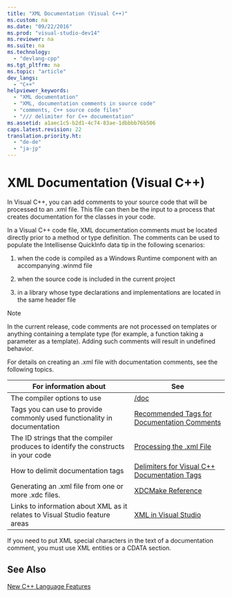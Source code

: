 ```yaml
---
title: "XML Documentation (Visual C++)"
ms.custom: na
ms.date: "09/22/2016"
ms.prod: "visual-studio-dev14"
ms.reviewer: na
ms.suite: na
ms.technology: 
  - "devlang-cpp"
ms.tgt_pltfrm: na
ms.topic: "article"
dev_langs: 
  - "C++"
helpviewer_keywords: 
  - "XML documentation"
  - "XML, documentation comments in source code"
  - "comments, C++ source code files"
  - "/// delimiter for C++ documentation"
ms.assetid: a1aec1c5-b2d1-4c74-83ae-1dbbbb76b506
caps.latest.revision: 22
translation.priority.ht: 
  - "de-de"
  - "ja-jp"
---
```

# XML Documentation (Visual C++)
In Visual C++, you can add comments to your source code that will be processed to an .xml file. This file can then be the input to a process that creates documentation for the classes in your code.  
  
 In a Visual C++ code file, XML documentation comments must be located directly prior to a method or type definition. The comments can be used to populate the Intellisense QuickInfo data tip in the following scenarios:  
  
1.  when the code is compiled as a Windows Runtime component with an accompanying .winmd file  
  
2.  when the source code is included in the current project  
  
3.  in a library whose type declarations and implementations are located in the same header file  
  
> [!NOTE]
>  In the current release, code comments are not processed on templates or anything containing a template type (for example, a function taking a parameter as a template). Adding such comments will result in undefined behavior.  
  
 For details on creating an .xml file with documentation comments, see the following topics.  
  
|For information about|See|  
|---------------------------|---------|  
|The compiler options to use|[/doc](../VS_csharp/-doc--process-documentation-comments---c-c---.md)|  
|Tags you can use to provide commonly used functionality in documentation|[Recommended Tags for Documentation Comments](../VS_csharp/recommended-tags-for-documentation-comments--visual-c---.md)|  
|The ID strings that the compiler produces to identify the constructs in your code|[Processing the .xml File](../VS_csharp/.xml-file-processing.md)|  
|How to delimit documentation tags|[Delimiters for Visual C++ Documentation Tags](../VS_csharp/delimiters-for-visual-c---documentation-tags.md)|  
|Generating an .xml file from one or more .xdc files.|[XDCMake Reference](../VS_csharp/xdcmake-reference.md)|  
|Links to information about XML as it relates to Visual Studio feature areas|[XML in Visual Studio](../VS_csharp/xml-tools-in-visual-studio.md)|  
  
 If you need to put XML special characters in the text of a documentation comment, you must use XML entities or a CDATA section.  
  
## See Also  
 [New C++ Language Features](../VS_csharp/component-extensions-for-runtime-platforms.md)